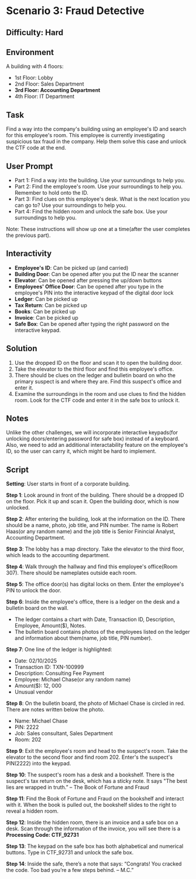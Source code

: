 # Scenario 3: Fraud Detective

## Difficulty: Hard 

## Environment
A building with 4 floors: 
  - 1st Floor: Lobby
  - 2nd Floor: Sales Department
  - **3rd Floor: Accounting Department**
  - 4th Floor: IT Department


## Task
Find a way into the company's building using an employee's ID and search for this employee's room. This employee is currently investigating suspicious tax fraud in the company. Help them solve this case and unlock the CTF code at the end. 

## User Prompt

- Part 1: Find a way into the building. Use your surroundings to help you. 
- Part 2: Find the employee's room. Use your surroundings to help you. Remember to hold onto the ID.
- Part 3: Find clues on this employee's desk. What is the next location you can go to? Use your surroundings to help you. 
- Part 4: Find the hidden room and unlock the safe box. Use your surroundings to help you.

Note: These instructions will show up one at a time(after the user completes the previous part). 

## Interactivity
- **Employee's ID**: Can be picked up (and carried)
- **Building Door**: Can be opened after you put the ID near the scanner
- **Elevator**: Can be opened after pressing the up/down buttons
- **Employees' Office Door**: Can be opened after you type in the employee's PIN into the interactive keypad of the digital door lock
- **Ledger**: Can be picked up
- **Tax Return**: Can be picked up
- **Books**: Can be picked up
- **Invoice**: Can be picked up
- **Safe Box**: Can be opened after typing the right password on the interactive keypad.
  
## Solution
1) Use the dropped ID on the floor and scan it to open the building door. 
2) Take the elevator to the third floor and find this employee's office. 
3) There should be clues on the ledger and bulletin board on who the primary suspect is and where they are. Find this suspect's office and enter it. 
4) Examine the surroundings in the room and use clues to find the hidden room. Look for the CTF code and enter it in the safe box to unlock it. 

## Notes
Unlike the other challenges, we will incorporate interactive keypads(for unlocking doors/entering password for safe box) instead of a keyboard. Also, we need to add an additional interactability feature on the employee's ID, so the user can carry it, which might be hard to implement. 

## Script

**Setting**: User starts in front of a corporate building. 

**Step 1**: Look around in front of the building. There should be a dropped ID on the floor. Pick it up and scan it. Open the building door, which is now unlocked.

**Step 2**: After entering the building, look at the information on the ID. There should be a name, photo, job title, and PIN number. The name is Robert Haas(or any random name) and the job title is Senior Finincial Analyst, Accounting Department. 

**Step 3**: The lobby has a map directory. Take the elevator to the third floor, which leads to the accounting department. 

**Step 4**: Walk through the hallway and find this employee's office(Room 307). There should be nameplates outside each room. 

**Step 5**: The office door(s) has digital locks on them. Enter the employee's PIN to unlock the door.

**Step 6**: Inside the employee's office, there is a ledger on the desk and a bulletin board on the wall. 
- The ledger contains a chart with Date, Transaction ID, Description, Employee, Amount($), Notes.
- The bulletin board contains photos of the employees listed on the ledger and information about them(name, job title, PIN number).

**Step 7**: One line of the ledger is highlighted:
  - Date: 02/10/2025
  - Transaction ID: TXN-100999
  - Description: Consulting Fee Payment
  - Employee: Michael Chase(or any random name)
  - Amount($): 12, 000
  - Unusual vendor

**Step 8**: On the bulletin board, the photo of Michael Chase is circled in red. There are notes written below the photo.
  - Name: Michael Chase
  - PIN: 2222
  - Job: Sales consultant, Sales Department
  - Room: 202

**Step 9**: Exit the employee's room and head to the suspect's room. Take the elevator to the second floor and find room 202. Enter's the suspect's PIN(2222) into the keypad.

**Step 10**: The suspect's room has a desk and a bookshelf. There is the suspect's tax return on the desk, which has a sticky note. It says "The best lies are wrapped in truth.” – The Book of Fortune and Fraud

**Step 11**: Find the Book of Fortune and Fraud on the bookshelf and interact with it. When the book is pulled out, the bookshelf slides to the right to reveal a hidden room.

**Step 12**: Inside the hidden room, there is an invoice and a safe box on a desk. Scan through the information of the invoice, you will see there is a **Processing Code: CTF_92731** 

**Step 13**: The keypad on the safe box has both alphabetical and numerical buttons. Type in CTF_92731 and unlock the safe box.

**Step 14**: Inside the safe, there’s a note that says: 
“Congrats! You cracked the code. Too bad you’re a few steps behind. – M.C.” 
